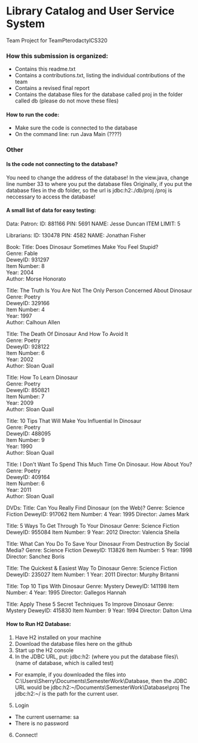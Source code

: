 # Library Catalog and User Service System 
Team Project for TeamPterodactylCS320

### How this submission is organized:
* Contains this readme.txt
* Contains a contributions.txt, listing the individual contributions of the team
* Contains a revised final report
* Contains the database files for the database called proj in the folder called db (please do not move these files)

#### How to run the code:
* Make sure the code is connected to the database
* On the command line: run Java Main (????)

### Other
#### Is the code not connecting to the database?
You need to change the address of the database!
In the view.java, change line number 33 to where you put the database files
Originally, if you put the database files in the db folder, so the url is jdbc:h2:./db/proj
/proj is neccessary to access the database!


#### A small list of data for easy testing:
Data:
Patron:
ID: 881166	PIN: 5691       NAME: Jesse Duncan      ITEM LIMIT: 5


Librarians:
ID: 130478	PIN: 4582       NAME: Jonathan Fisher


Book:
Title:          Does Dinosaur Sometimes Make You Feel Stupid?	
Genre:          Fable	
DeweyID:        931297	
Item Number:    8	
Year:           2004	
Author:         Morse Honorato

Title:          The Truth Is You Are Not The Only Person Concerned About Dinosaur	
Genre:          Poetry	
DeweyID:        329166	
Item Number:    4	
Year:           1997	
Author:         Calhoun Allen

Title:          The Death Of Dinosaur And How To Avoid It	
Genre:          Poetry	
DeweyID:        928122	
Item Number:    6	
Year:           2002	
Author:         Sloan Quail

Title:          How To Learn Dinosaur	
Genre:          Poetry	
DeweyID:        850821	
Item Number:    7	
Year:           2009	
Author:         Sloan Quail

Title:          10 Tips That Will Make You Influential In Dinosaur	
Genre:          Poetry	
DeweyID:        488095	
Item Number:    9	
Year:           1990	
Author:         Sloan Quail

Title:          I Don't Want To Spend This Much Time On Dinosaur. How About You?	
Genre:          Poetry	
DeweyID:        409164	
Item Number:    6	
Year:           2011	
Author:         Sloan Quail


DVDs:
Title:          Can You Really Find Dinosaur (on the Web)?
Genre:          Science Fiction
DeweyID:        917062
Item Number:    4
Year:           1995
Director:       James Mark

Title:          5 Ways To Get Through To Your Dinosaur
Genre:          Science Fiction
DeweyID:        955084
Item Number:    9
Year:           2012
Director:       Valencia Sheila

Title:          What Can You Do To Save Your Dinosaur From Destruction By Social Media?
Genre:          Science Fiction
DeweyID:        113826
Item Number:    5
Year:           1998
Director:       Sanchez Boris

Title:          The Quickest & Easiest Way To Dinosaur
Genre:          Science Fiction
DeweyID:        235027
Item Number:    1
Year:           2011
Director:       Murphy Britanni

Title:          Top 10 Tips With Dinosaur
Genre:          Mystery
DeweyID:        141198
Item Number:    4
Year:           1995
Director:       Gallegos Hannah

Title:          Apply These 5 Secret Techniques To Improve Dinosaur
Genre:          Mystery
DeweyID:        415830
Item Number:    9
Year:           1994
Director:       Dalton Uma

#### How to Run H2 Database:

1. Have H2 installed on your machine
2. Download the database files here on the github
3. Start up the H2 console
4. In the JDBC URL, put: jdbc:h2: (where you put the database files)\\ (name of database, which is called test)
* For example, if you downloaded the files into C:\\Users\\Sherry\Documents\\SemesterWork\\Database, then the JDBC URL would be jdbc:h2:\~/Documents\\SemesterWork\\Database\\proj  The jdbc:h2:\~/ is the path for the current user.
5. Login
* The current username: sa
* There is no password
6. Connect!

